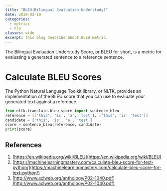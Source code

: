 ```yaml
---
title: "BLEU(Bilingual Evaluation Understudy)"
date: 2019-03-10
categories:
  - metrics
  - nlp
classes: wide
excerpt: This blog describe about BLEU metric.
---
```


The Bilingual Evaluation Understudy Score, or BLEU for short, is a metric for evaluating a generated sentence to a reference sentence.

# Calculate BLEU Scores

The Python Natural Language Toolkit library, or NLTK, provides an implementation of the BLEU score that you can use to evaluate your generated text against a reference.

```python
from nltk.translate.bleu_score import sentence_bleu
reference = [['this', 'is', 'a', 'test'], ['this', 'is' 'test']]
candidate = ['this', 'is', 'a', 'test']
score = sentence_bleu(reference, candidate)
print(score)
```


## References
1. [https://en.wikipedia.org/wiki/BLEU](https://en.wikipedia.org/wiki/BLEU)
2. [https://machinelearningmastery.com/calculate-bleu-score-for-text-python/](https://machinelearningmastery.com/calculate-bleu-score-for-text-python/)
3. [http://www.aclweb.org/anthology/P02-1040.pdf](http://www.aclweb.org/anthology/P02-1040.pdf)
